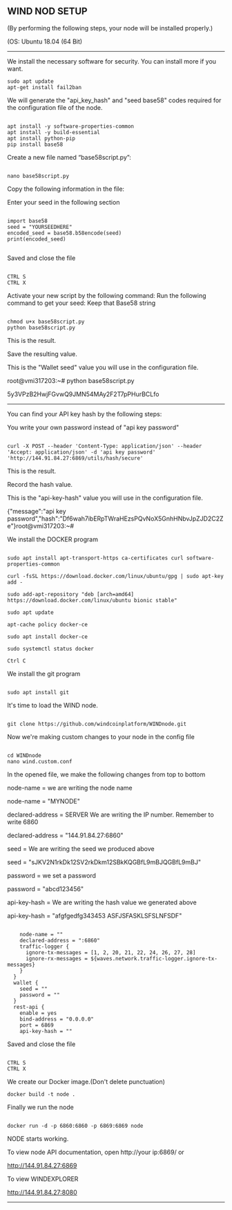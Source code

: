 ## WIND NOD SETUP
(By performing the following steps, your node will be installed properly.)

(OS: Ubuntu 18.04 (64 Bit)

-------------------------------------------------------------------------

We install the necessary software for security. You can install more if you want.

```
sudo apt update
apt-get install fail2ban

```

We will generate the "api_key_hash" and "seed base58" codes required for the configuration file of the node.

```

apt install -y software-properties-common
apt install -y build-essential
apt install python-pip
pip install base58

```

Create a new file named “base58script.py”:

```

nano base58script.py

```

Copy the following information in the file:

Enter your seed in the following section

```

import base58
seed = "YOURSEEDHERE"
encoded_seed = base58.b58encode(seed)
print(encoded_seed)


```

Saved and close the file

```

CTRL S 
CTRL X

```

Activate your new script by the following command:
Run the following command to get your seed:
Keep that Base58 string 

```

chmod u+x base58script.py
python base58script.py

```
This is the result.

Save the resulting value. 

This is the "Wallet seed" value you will use in the configuration file.

root@vmi317203:~# python base58script.py

5y3VPzB2HwjFGvwQ9JMN54MAy2F2T7pPHurBCLfo


------------------------------------------------------------------------------------------

You can find your API key hash by the following steps:

You write your own password instead of "api key password"

```

curl -X POST --header 'Content-Type: application/json' --header 'Accept: application/json' -d 'api key password' 'http://144.91.84.27:6869/utils/hash/secure'

```

This is the result.

Record the hash value.

This is the "api-key-hash" value you will use in the configuration file.

{"message":"api key password","hash":"Df6wah7ibERpTWraHEzsPQvNoX5GnhHNbvJpZJD2C2Ze"}root@vmi317203:~#



We install the DOCKER program

```

sudo apt install apt-transport-https ca-certificates curl software-properties-common

curl -fsSL https://download.docker.com/linux/ubuntu/gpg | sudo apt-key add -

sudo add-apt-repository "deb [arch=amd64] https://download.docker.com/linux/ubuntu bionic stable"

sudo apt update

apt-cache policy docker-ce

sudo apt install docker-ce

sudo systemctl status docker

Ctrl C

```


We install the git program

```

sudo apt install git

```

It's time to load the WIND node.

```

git clone https://github.com/windcoinplatform/WINDnode.git

```

Now we're making custom changes to your node in the config file

```

cd WINDnode
nano wind.custom.conf

```

In the opened file, we make the following changes from top to bottom

node-name = we are writing the node name

node-name = "MYNODE"

declared-address = SERVER We are writing the IP number. Remember to write 6860

declared-address = "144.91.84.27:6860"

seed = We are writing the seed we produced above

seed = "sJKV2N1rkDk12SV2rkDkm12SBkKQGBfL9mBJQGBfL9mBJ"

password = we set a password

password = "abcd123456"

api-key-hash = We are writing the hash value we generated above

api-key-hash = "afgfgedfg343453 ASFJSFASKLSFSLNFSDF"

```

    node-name = ""
    declared-address = ":6860"
    traffic-logger {
      ignore-tx-messages = [1, 2, 20, 21, 22, 24, 26, 27, 28]
      ignore-rx-messages = ${waves.network.traffic-logger.ignore-tx-messages}
    }
  }
  wallet {
    seed = ""
    password = ""
  }
  rest-api {
    enable = yes
    bind-address = "0.0.0.0"
    port = 6869
    api-key-hash = ""

```

Saved and close the file

```

CTRL S 
CTRL X

```

We create our Docker image.(Don't delete punctuation)


```
docker build -t node .

```

Finally we run the node

```

docker run -d -p 6860:6860 -p 6869:6869 node

```

NODE starts working.

To view node API documentation, open http://your ip:6869/ or

http://144.91.84.27:6869

To view WINDEXPLORER

http://144.91.84.27:8080

--------------------------------------------------------------------------------------------------------------------------------

